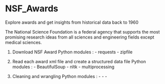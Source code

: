 # NSF_Awards
Explore awards and get insights from historical data back to 1960

The National Science Foundation is a federal agency that supports the most promising research ideas from all sciences and engineering fields except medical sciences.

1. Download NSF Award
  Python modules :
          - requests
          - zipfile

2. Read each award xml file and create a structured data file
  Python modules :
          - BeautifulSoup
          - nltk
          - multiprocessing

3. Cleaning and wrangling
  Python modules :
          - 
          - 
          - 
          

